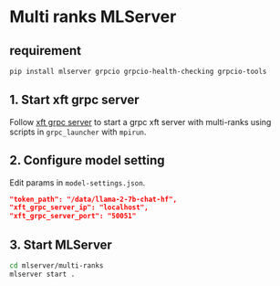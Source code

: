 # Multi ranks MLServer

## requirement
```bash
pip install mlserver grpcio grpcio-health-checking grpcio-tools
```

## 1. Start xft grpc server
Follow [xft grpc server](../../grpc_launcher/README.md) to start a grpc xft server with multi-ranks using scripts in `grpc_launcher` with `mpirun`.

## 2. Configure model setting
Edit params in `model-settings.json`.
```json
"token_path": "/data/llama-2-7b-chat-hf",
"xft_grpc_server_ip": "localhost",
"xft_grpc_server_port": "50051"
```

## 3. Start MLServer
```bash
cd mlserver/multi-ranks
mlserver start .
```